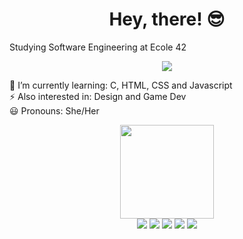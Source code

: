 ##

<h1 align="center">Hey, there! 😎</h1>

<p>Studying Software Engineering at Ecole 42</p>
<div align="center">
<a href="https://t.me/let_franca" rel="nofollow">
<img src="https://img.shields.io/badge/Telegram-2CA5E0?style=for-the-badge&logo=telegram&logoColor=white"></a></div>

🧠 I’m currently learning: C, HTML, CSS and Javascript  
⚡️ Also interested in: Design and Game Dev  
😃 Pronouns: She/Her

<div align="center"><img height="150em" src="https://github-readme-stats.vercel.app/api?username=Leticia-Franca&show_icons=true&theme=outrun&border_radius=30&title_color=ff64da"/></div>

<div align="center">
<img src="https://img.shields.io/badge/C-00599C?style=for-the-badge&logo=c&logoColor=white"/> <img src="https://img.shields.io/badge/HTML5-E34F26?style=for-the-badge&logo=html5&logoColor=white"/> <img src="https://img.shields.io/badge/CSS3-1572B6?style=for-the-badge&logo=css3&logoColor=white" />
<img src="https://img.shields.io/badge/Markdown-000000?style=for-the-badge&logo=markdown&logoColor=white"/>
<img src="https://img.shields.io/badge/Inkscape-000000?style=for-the-badge&logo=Inkscape&logoColor=white"/>
</div>
